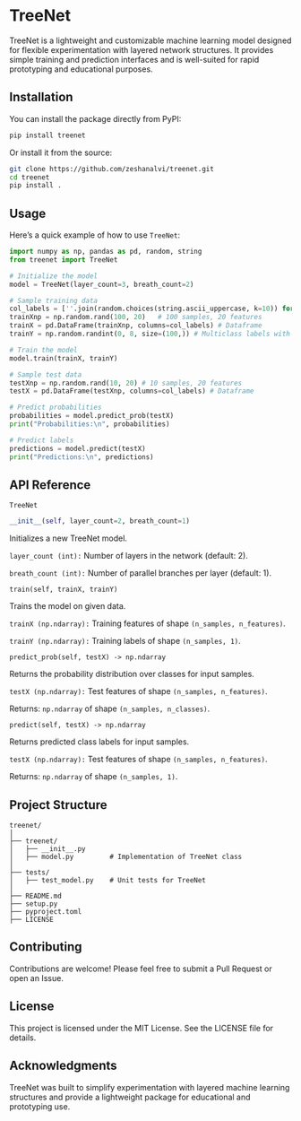 # TreeNet

TreeNet is a lightweight and customizable machine learning model designed for flexible experimentation with layered network structures. It provides simple training and prediction interfaces and is well-suited for rapid prototyping and educational purposes.

## Installation
You can install the package directly from PyPI:

```bash
pip install treenet
```

Or install it from the source:

```bash
git clone https://github.com/zeshanalvi/treenet.git
cd treenet
pip install .
```


## Usage
Here’s a quick example of how to use ```TreeNet```:

```python
import numpy as np, pandas as pd, random, string
from treenet import TreeNet

# Initialize the model
model = TreeNet(layer_count=3, breath_count=2)

# Sample training data
col_labels = [''.join(random.choices(string.ascii_uppercase, k=10)) for _ in range(20)] # labels of 20 columns
trainXnp = np.random.rand(100, 20)   # 100 samples, 20 features
trainX = pd.DataFrame(trainXnp, columns=col_labels) # Dataframe
trainY = np.random.randint(0, 8, size=(100,)) # Multiclass labels with 8 classes

# Train the model
model.train(trainX, trainY)

# Sample test data
testXnp = np.random.rand(10, 20) # 10 samples, 20 features
testX = pd.DataFrame(testXnp, columns=col_labels) # Dataframe

# Predict probabilities
probabilities = model.predict_prob(testX)
print("Probabilities:\n", probabilities)

# Predict labels
predictions = model.predict(testX)
print("Predictions:\n", predictions)

```
## API Reference
```TreeNet```
```python
__init__(self, layer_count=2, breath_count=1)
```

Initializes a new TreeNet model.

```layer_count (int):``` Number of layers in the network (default: 2).

```breath_count (int):``` Number of parallel branches per layer (default: 1).

```train(self, trainX, trainY)```

Trains the model on given data.

```trainX (np.ndarray):``` Training features of shape ```(n_samples, n_features)```.

```trainY (np.ndarray):``` Training labels of shape ```(n_samples, 1)```.

```predict_prob(self, testX) -> np.ndarray```

Returns the probability distribution over classes for input samples.

```testX (np.ndarray):``` Test features of shape ```(n_samples, n_features)```.

Returns: ```np.ndarray``` of shape ```(n_samples, n_classes)```.

```predict(self, testX) -> np.ndarray```

Returns predicted class labels for input samples.

```testX (np.ndarray):``` Test features of shape ```(n_samples, n_features)```.

Returns: ```np.ndarray``` of shape ```(n_samples, 1)```.

## Project Structure

```
treenet/
│
├── treenet/
│   ├── __init__.py
│   ├── model.py         # Implementation of TreeNet class
│
├── tests/
│   ├── test_model.py    # Unit tests for TreeNet
│
├── README.md
├── setup.py
├── pyproject.toml
├── LICENSE
```

## Contributing

Contributions are welcome! Please feel free to submit a Pull Request or open an Issue.

## License

This project is licensed under the MIT License. See the LICENSE file for details.

## Acknowledgments

TreeNet was built to simplify experimentation with layered machine learning structures and provide a lightweight package for educational and prototyping use.